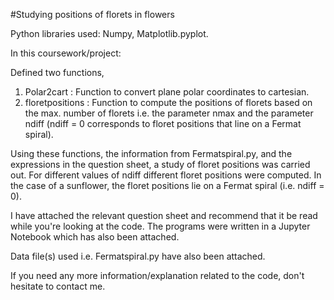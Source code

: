 #Studying positions of florets in flowers

Python libraries used: Numpy, Matplotlib.pyplot.

In this coursework/project:

Defined two functions,

1) Polar2cart : Function to convert plane polar coordinates to cartesian.
2) floretpositions : Function to compute the positions of florets based on the max. number of florets i.e. the parameter nmax and the parameter ndiff (ndiff = 0 corresponds
to floret positions that line on a Fermat spiral).

Using these functions, the information from Fermatspiral.py, and the expressions in the question sheet, a study of floret positions was carried out. For different values of ndiff different floret positions were computed. In the case of a sunflower, the floret positions lie on a Fermat spiral (i.e. ndiff = 0).

I have attached the relevant question sheet and recommend that it be read while you're looking at the code. The programs were written in a Jupyter Notebook which has also been attached.

Data file(s) used i.e. Fermatspiral.py have also been attached.

If you need any more information/explanation related to the code, don't hesitate to contact me.
